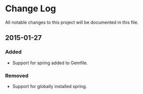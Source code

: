 # Change Log

All notable changes to this project will be documented in this file.

## 2015-01-27

### Added

- Support for spring added to Gemfile.

### Removed

- Support for globally installed spring.

